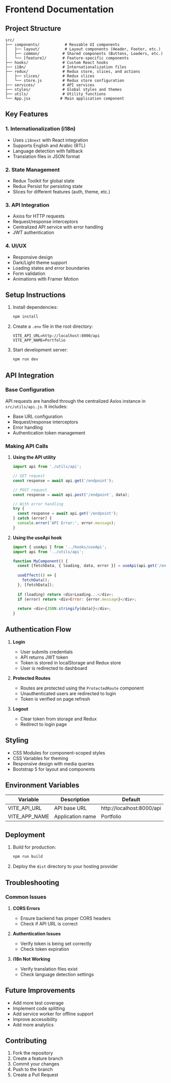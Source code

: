 # Frontend Documentation

## Project Structure

```
src/
├── components/           # Reusable UI components
│   ├── layout/           # Layout components (Header, Footer, etc.)
│   ├── common/          # Shared components (Buttons, Loaders, etc.)
│   └── [feature]/       # Feature-specific components
├── hooks/               # Custom React hooks
├── i18n/                # Internationalization files
├── redux/               # Redux store, slices, and actions
│   ├── slices/          # Redux slices
│   └── store.js         # Redux store configuration
├── services/            # API services
├── styles/              # Global styles and themes
├── utils/               # Utility functions
└── App.jsx             # Main application component
```

## Key Features

### 1. Internationalization (i18n)
- Uses `i18next` with React integration
- Supports English and Arabic (RTL)
- Language detection with fallback
- Translation files in JSON format

### 2. State Management
- Redux Toolkit for global state
- Redux Persist for persisting state
- Slices for different features (auth, theme, etc.)

### 3. API Integration
- Axios for HTTP requests
- Request/response interceptors
- Centralized API service with error handling
- JWT authentication

### 4. UI/UX
- Responsive design
- Dark/Light theme support
- Loading states and error boundaries
- Form validation
- Animations with Framer Motion

## Setup Instructions

1. Install dependencies:
   ```bash
   npm install
   ```

2. Create a `.env` file in the root directory:
   ```env
   VITE_API_URL=http://localhost:8000/api
   VITE_APP_NAME=Portfolio
   ```

3. Start development server:
   ```bash
   npm run dev
   ```

## API Integration

### Base Configuration
API requests are handled through the centralized Axios instance in `src/utils/api.js`. It includes:
- Base URL configuration
- Request/response interceptors
- Error handling
- Authentication token management

### Making API Calls

1. **Using the API utility**
   ```javascript
   import api from './utils/api';
   
   // GET request
   const response = await api.get('/endpoint');
   
   // POST request
   const response = await api.post('/endpoint', data);
   
   // With error handling
   try {
     const response = await api.get('/endpoint');
   } catch (error) {
     console.error('API Error:', error.message);
   }
   ```

2. **Using the useApi hook**
   ```javascript
   import { useApi } from '../hooks/useApi';
   import api from '../utils/api';
   
   function MyComponent() {
     const [fetchData, { loading, data, error }] = useApi(api.get('/endpoint'));
     
     useEffect(() => {
       fetchData();
     }, [fetchData]);
     
     if (loading) return <div>Loading...</div>;
     if (error) return <div>Error: {error.message}</div>;
     
     return <div>{JSON.stringify(data)}</div>;
   }
   ```

## Authentication Flow

1. **Login**
   - User submits credentials
   - API returns JWT token
   - Token is stored in localStorage and Redux store
   - User is redirected to dashboard

2. **Protected Routes**
   - Routes are protected using the `ProtectedRoute` component
   - Unauthenticated users are redirected to login
   - Token is verified on page refresh

3. **Logout**
   - Clear token from storage and Redux
   - Redirect to login page

## Styling

- CSS Modules for component-scoped styles
- CSS Variables for theming
- Responsive design with media queries
- Bootstrap 5 for layout and components

## Environment Variables

| Variable | Description | Default |
|----------|-------------|---------|
| VITE_API_URL | API base URL | http://localhost:8000/api |
| VITE_APP_NAME | Application name | Portfolio |

## Deployment

1. Build for production:
   ```bash
   npm run build
   ```

2. Deploy the `dist` directory to your hosting provider

## Troubleshooting

### Common Issues

1. **CORS Errors**
   - Ensure backend has proper CORS headers
   - Check if API URL is correct

2. **Authentication Issues**
   - Verify token is being set correctly
   - Check token expiration

3. **i18n Not Working**
   - Verify translation files exist
   - Check language detection settings

## Future Improvements

- Add more test coverage
- Implement code splitting
- Add service worker for offline support
- Improve accessibility
- Add more analytics

## Contributing

1. Fork the repository
2. Create a feature branch
3. Commit your changes
4. Push to the branch
5. Create a Pull Request
